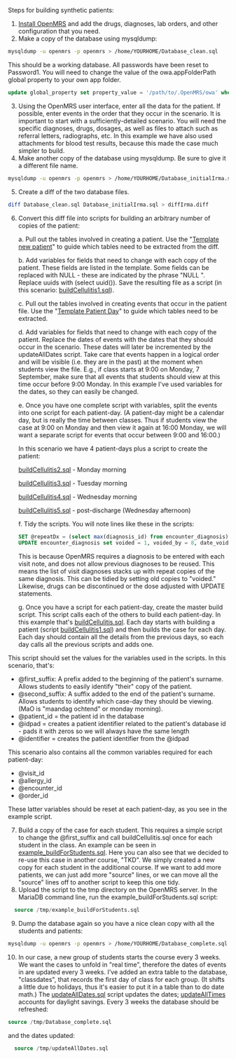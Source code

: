 Steps for building synthetic patients:
1. [Install OpenMRS](https://github.com/ace-dvm/OpenMRS_edu/blob/master/OpenMRSBuildInstructions.txt) and add the drugs, diagnoses, lab orders, and other configuration that you need.
2. Make a copy of the database using mysqldump:
```bash
mysqldump -u openmrs -p openmrs > /home/YOURHOME/Database_clean.sql
```
This should be a working database. All passwords have been reset to Password1. You will need to change the value of the owa.appFolderPath global property to your own app folder.
```sql
update global_property set property_value = '/path/to/.OpenMRS/owa' where property = 'owa.appFolderPath';
```

3. Using the OpenMRS user interface, enter all the data for the patient. If possible, enter events in the order that they occur in the scenario. It is important to start with a sufficiently-detailed scenario. You will need the specific diagnoses, drugs, dosages, as well as files to attach such as referral letters, radiographs, etc. In this example we have also used attachments for blood test results, because this made the case much simpler to build.
4. Make another copy of the database using mysqldump. Be sure to give it a different file name.
```bash
mysqldump -u openmrs -p openmrs > /home/YOURHOME/Database_initialIrma.sql
```
5. Create a diff of the two database files.
```bash
diff Database_clean.sql Database_initialIrma.sql > diffIrma.diff
```
6. Convert this diff file into scripts for building an arbitrary number of copies of the patient:

	a. Pull out the tables involved in creating a patient. 
      Use the "[Template new patient](https://github.com/ace-dvm/OpenMRS_edu/blob/master/templateNewPatient.sql)" to guide which tables need to be extracted from the diff.

	b. Add variables for fields that need to change with each copy of the patient. These fields are listed in the template. Some fields can be replaced with NULL - these are indicated by the phrase "NULL <field name>". Replace uuids with (select uuid()).
	  Save the resulting file as a script (in this scenario: [buildCellulitis1.sql](https://github.com/ace-dvm/OpenMRS_edu/blob/master/buildCellulitis1.sql)).
	
	c. Pull out the tables involved in creating events that occur in the patient file.
	   Use the "[Template Patient Day](https://github.com/ace-dvm/OpenMRS_edu/blob/master/templatePatientDay.sql)" to guide which tables need to be extracted.
	
	d. Add variables for fields that need to change with each copy of the patient. Replace the dates of events with the dates that they should occur in the scenario. These dates will later be incremented by the updateAllDates script. Take care that events happen in a logical order and will be visible (i.e. they are in the past) at the moment when students view the file. E.g., if class starts at 9:00 on Monday, 7 September, make sure that all events that students should view at this time occur before 9:00 Monday. In this example I've used variables for the dates, so they can easily be changed.
	
	e. Once you have one complete script with variables, split the events into one script for each patient-day. (A patient-day might be a calendar day, but is really the time between classes. Thus if students view the case at 9:00 on Monday and then view it again at 16:00 Monday, we will want a separate script for events that occur between 9:00 and 16:00.)
	
   In this scenario we have 4 patient-days plus a script to create the patient:
	
   [buildCellulitis2.sql](https://github.com/ace-dvm/OpenMRS_edu/blob/master/buildCellulitis2.sql) - Monday morning
	
   [buildCellulitis3.sql](https://github.com/ace-dvm/OpenMRS_edu/blob/master/buildCellulitis3.sql) - Tuesday morning
	
   [buildCellulitis4.sql](https://github.com/ace-dvm/OpenMRS_edu/blob/master/buildCellulitis4.sql) - Wednesday morning
	
   [buildCellulitis5.sql](https://github.com/ace-dvm/OpenMRS_edu/blob/master/buildCellulitis5.sql) - post-discharge (Wednesday afternoon)
	
	f. Tidy the scripts. You will note lines like these in the scripts:
	
	  ```sql
	SET @repeatDx = (select max(diagnosis_id) from encounter_diagnosis); -- a where statement can be added if this isn't the last diagnosis added
	UPDATE encounter_diagnosis set voided = 1, voided_by = 8, date_voided = CONCAT(@W1_TUE,' 07:55:05') where diagnosis_coded = 366105 and patient_id = @patient_id and diagnosis_id != @repeatDx;
	```
	
	This is because OpenMRS requires a diagnosis to be entered with each visit note, and does not allow previous diagnoses to be reused. This means the list of visit diagnoses stacks up with repeat copies of the same diagnosis. This can be tidied by setting old copies to "voided."
	   Likewise, drugs can be discontinued or the dose adjusted with UPDATE statements.
	
	g. Once you have a script for each patient-day, create the master build script. This script calls each of the others to build each patient-day. In this example that's [buildCellulitis.sql](https://github.com/ace-dvm/OpenMRS_edu/blob/master/buildCellulitis.sql). Each day starts with building a patient (script [buildCellulitis1.sql](https://github.com/ace-dvm/OpenMRS_edu/blob/master/buildCellulitis1.sql)) and then builds the case for each day. Each day should contain all the details from the previous days, so each day calls all the previous scripts and adds one. 
	
This script should set the values for the variables used in the scripts. In this scenario, that's:
* @first_suffix: A prefix added to the beginning of the patient's surname. Allows students to easily identify "their" copy of the patient.
* @second_suffix: A suffix added to the end of the patient's surname. Allows students to identify which case-day they should be viewing. (MaO is "maandag ochtend" or monday morning).
* @patient_id = the patient id in the database
* @idpad = creates a patient identifier related to the patient's database id - pads it with zeros so we will always have the same length
* @identifier = creates the patient identifier from the @idpad
	
This scenario also contains all the common variables required for each patient-day:
* @visit_id
* @allergy_id
* @encounter_id
* @order_id
	
These latter variables should be reset at each patient-day, as you see in the example script.
	
7. Build a copy of the case for each student. This requires a simple script to change the @first_suffix and call buildCellulitis.sql once for each student in the class. An example can be seen in [example_buildForStudents.sql](https://github.com/ace-dvm/OpenMRS_edu/blob/master/example_buildForStudents.sql).
Here you can also see that we decided to re-use this case in another course, "TKD". We simply created a new copy for each student in the additional course.
   If we want to add more patients, we can just add more "source" lines, or we can move all the "source" lines off to another script to keep this one tidy.
8. Upload the script to the tmp directory on the OpenMRS server. In the MariaDB command line, run the example_buildForStudents.sql script:
```sql
  source /tmp/example_buildForStudents.sql
  ```
9. Dump the database again so you have a nice clean copy with all the students and patients:
  ```bash
  mysqldump -u openmrs -p openmrs > /home/YOURHOME/Database_complete.sql
  ```
10. In our case, a new group of students starts the course every 3 weeks. We want the cases to unfold in "real time", therefore the dates of events in are updated every 3 weeks. I've added an extra table to the database, "classdates", that records the first day of class for each group. (It shifts a little due to holidays, thus it's easier to put it in a table than to do date math.) The [updateAllDates.sql](https://github.com/ace-dvm/OpenMRS_edu/blob/master/updateAllDates.sql) script updates the dates; [updateAllTimes](https://github.com/ace-dvm/OpenMRS_edu/blob/master/updateAllTimes.sql) accounts for daylight savings. Every 3 weeks the database should be refreshed:
  ```sql
  source /tmp/Database_complete.sql
  ```
and the dates updated:
```sql
  source /tmp/updateAllDates.sql
  ```
